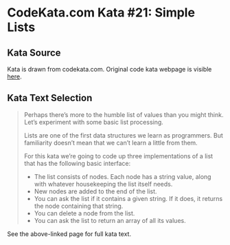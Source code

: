 # CodeKata.com Kata #21: Simple Lists

## Kata Source

Kata is drawn from codekata.com. Original code kata webpage is visible
[here](http://codekata.com/kata/kata21-simple-lists/).

## Kata Text Selection

> Perhaps there’s more to the humble list of values than you might think.
> Let’s experiment with some basic list processing.
>
> Lists are one of the first data structures we learn as programmers. But
> familiarity doesn’t mean that we can’t learn a little from them.
>
> For this kata we’re going to code up three implementations of a list that
> has the following basic interface:
> 
> * The list consists of nodes. Each node has a string value, along with
>   whatever housekeeping the list itself needs.
> * New nodes are added to the end of the list.
> * You can ask the list if it contains a given string. If it does, it returns
>   the node containing that string.
> * You can delete a node from the list.
> * You can ask the list to return an array of all its values.

See the above-linked page for full kata text.
